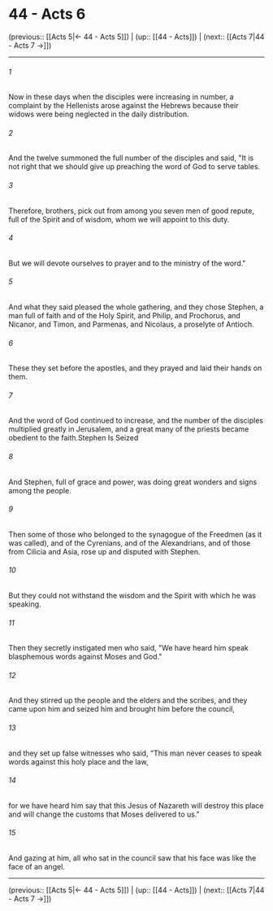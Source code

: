 # 44 - Acts 6

(previous:: [[Acts 5|← 44 - Acts 5]]) | (up:: [[44 - Acts]]) | (next:: [[Acts 7|44 - Acts 7 →]])

***


###### 1 
Now in these days when the disciples were increasing in number, a complaint by the Hellenists arose against the Hebrews because their widows were being neglected in the daily distribution. 

###### 2 
And the twelve summoned the full number of the disciples and said, "It is not right that we should give up preaching the word of God to serve tables. 

###### 3 
Therefore, brothers, pick out from among you seven men of good repute, full of the Spirit and of wisdom, whom we will appoint to this duty. 

###### 4 
But we will devote ourselves to prayer and to the ministry of the word." 

###### 5 
And what they said pleased the whole gathering, and they chose Stephen, a man full of faith and of the Holy Spirit, and Philip, and Prochorus, and Nicanor, and Timon, and Parmenas, and Nicolaus, a proselyte of Antioch. 

###### 6 
These they set before the apostles, and they prayed and laid their hands on them. 

###### 7 
And the word of God continued to increase, and the number of the disciples multiplied greatly in Jerusalem, and a great many of the priests became obedient to the faith.Stephen Is Seized 

###### 8 
And Stephen, full of grace and power, was doing great wonders and signs among the people. 

###### 9 
Then some of those who belonged to the synagogue of the Freedmen (as it was called), and of the Cyrenians, and of the Alexandrians, and of those from Cilicia and Asia, rose up and disputed with Stephen. 

###### 10 
But they could not withstand the wisdom and the Spirit with which he was speaking. 

###### 11 
Then they secretly instigated men who said, "We have heard him speak blasphemous words against Moses and God." 

###### 12 
And they stirred up the people and the elders and the scribes, and they came upon him and seized him and brought him before the council, 

###### 13 
and they set up false witnesses who said, "This man never ceases to speak words against this holy place and the law, 

###### 14 
for we have heard him say that this Jesus of Nazareth will destroy this place and will change the customs that Moses delivered to us." 

###### 15 
And gazing at him, all who sat in the council saw that his face was like the face of an angel.

***

(previous:: [[Acts 5|← 44 - Acts 5]]) | (up:: [[44 - Acts]]) | (next:: [[Acts 7|44 - Acts 7 →]])
